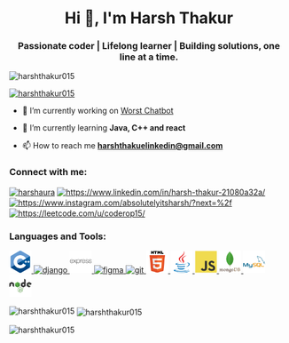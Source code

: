 <h1 align="center">Hi 👋, I'm Harsh Thakur</h1>
<h3 align="center">Passionate coder | Lifelong learner | Building solutions, one line at a time.</h3>

<p align="left"> <img src="https://komarev.com/ghpvc/?username=harshthakur015&label=Profile%20views&color=0e75b6&style=flat" alt="harshthakur015" /> </p>

<p align="left"> <a href="https://github.com/ryo-ma/github-profile-trophy"><img src="https://github-profile-trophy.vercel.app/?username=harshthakur015" alt="harshthakur015" /></a> </p>

- 🔭 I’m currently working on [Worst Chatbot](https://github.com/HarshThakur015/Worst_Chatbot.git)

- 🌱 I’m currently learning **Java, C++ and react**

- 📫 How to reach me **harshthakuelinkedin@gmail.com**

<h3 align="left">Connect with me:</h3>
<p align="left">
<a href="https://twitter.com/harshaura" target="blank"><img align="center" src="https://raw.githubusercontent.com/rahuldkjain/github-profile-readme-generator/master/src/images/icons/Social/twitter.svg" alt="harshaura" height="30" width="40" /></a>
<a href="https://linkedin.com/in/https://www.linkedin.com/in/harsh-thakur-21080a32a/" target="blank"><img align="center" src="https://raw.githubusercontent.com/rahuldkjain/github-profile-readme-generator/master/src/images/icons/Social/linked-in-alt.svg" alt="https://www.linkedin.com/in/harsh-thakur-21080a32a/" height="30" width="40" /></a>
<a href="https://instagram.com/https://www.instagram.com/absolutelyitsharsh/?next=%2f" target="blank"><img align="center" src="https://raw.githubusercontent.com/rahuldkjain/github-profile-readme-generator/master/src/images/icons/Social/instagram.svg" alt="https://www.instagram.com/absolutelyitsharsh/?next=%2f" height="30" width="40" /></a>
<a href="https://www.leetcode.com/https://leetcode.com/u/coderop15/" target="blank"><img align="center" src="https://raw.githubusercontent.com/rahuldkjain/github-profile-readme-generator/master/src/images/icons/Social/leet-code.svg" alt="https://leetcode.com/u/coderop15/" height="30" width="40" /></a>
</p>

<h3 align="left">Languages and Tools:</h3>
<p align="left"> <a href="https://www.w3schools.com/cpp/" target="_blank" rel="noreferrer"> <img src="https://raw.githubusercontent.com/devicons/devicon/master/icons/cplusplus/cplusplus-original.svg" alt="cplusplus" width="40" height="40"/> </a> <a href="https://www.djangoproject.com/" target="_blank" rel="noreferrer"> <img src="https://cdn.worldvectorlogo.com/logos/django.svg" alt="django" width="40" height="40"/> </a> <a href="https://expressjs.com" target="_blank" rel="noreferrer"> <img src="https://raw.githubusercontent.com/devicons/devicon/master/icons/express/express-original-wordmark.svg" alt="express" width="40" height="40"/> </a> <a href="https://www.figma.com/" target="_blank" rel="noreferrer"> <img src="https://www.vectorlogo.zone/logos/figma/figma-icon.svg" alt="figma" width="40" height="40"/> </a> <a href="https://git-scm.com/" target="_blank" rel="noreferrer"> <img src="https://www.vectorlogo.zone/logos/git-scm/git-scm-icon.svg" alt="git" width="40" height="40"/> </a> <a href="https://www.w3.org/html/" target="_blank" rel="noreferrer"> <img src="https://raw.githubusercontent.com/devicons/devicon/master/icons/html5/html5-original-wordmark.svg" alt="html5" width="40" height="40"/> </a> <a href="https://www.java.com" target="_blank" rel="noreferrer"> <img src="https://raw.githubusercontent.com/devicons/devicon/master/icons/java/java-original.svg" alt="java" width="40" height="40"/> </a> <a href="https://developer.mozilla.org/en-US/docs/Web/JavaScript" target="_blank" rel="noreferrer"> <img src="https://raw.githubusercontent.com/devicons/devicon/master/icons/javascript/javascript-original.svg" alt="javascript" width="40" height="40"/> </a> <a href="https://www.mongodb.com/" target="_blank" rel="noreferrer"> <img src="https://raw.githubusercontent.com/devicons/devicon/master/icons/mongodb/mongodb-original-wordmark.svg" alt="mongodb" width="40" height="40"/> </a> <a href="https://www.mysql.com/" target="_blank" rel="noreferrer"> <img src="https://raw.githubusercontent.com/devicons/devicon/master/icons/mysql/mysql-original-wordmark.svg" alt="mysql" width="40" height="40"/> </a> <a href="https://nodejs.org" target="_blank" rel="noreferrer"> <img src="https://raw.githubusercontent.com/devicons/devicon/master/icons/nodejs/nodejs-original-wordmark.svg" alt="nodejs" width="40" height="40"/> </a> </p>

<p><img align="left" src="https://github-readme-stats.vercel.app/api/top-langs?username=harshthakur015&show_icons=true&locale=en&layout=compact" alt="harshthakur015" /></p>

<p>&nbsp;<img align="center" src="https://github-readme-stats.vercel.app/api?username=harshthakur015&show_icons=true&locale=en" alt="harshthakur015" /></p>

<p><img align="center" src="https://github-readme-streak-stats.herokuapp.com/?user=harshthakur015&" alt="harshthakur015" /></p>
